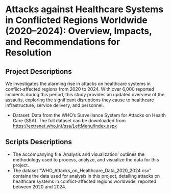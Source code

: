 # Attacks against Healthcare Systems in Conflicted Regions Worldwide (2020–2024): Overview, Impacts, and Recommendations for Resolution

## Project Descriptions
We investigates the alarming rise in attacks on healthcare systems in conflict-affected regions from 2020 to 2024. With over 6,000 reported incidents during this period, this study provides an updated overview of the assaults, exploring the significant disruptions they cause to healthcare infrastructure, service delivery, and personnel.

- Dataset: Data from the WHO’s Surveillance System for Attacks on Health Care (SSA). The full dataset can be downloaded from https://extranet.who.int/ssa/LeftMenu/Index.aspx

## Scripts Descriptions
- The accompanying file 'Analysis and visualization' outlines the methodology used to process, analyze, and visualize the data for this project.
- The dataset "WHO_Attacks_on_Healthcare_Data_2020_2024.csv" contains the data used for analysis in this project, detailing attacks on healthcare systems in conflict-affected regions worldwide, reported between 2020 and 2024.
